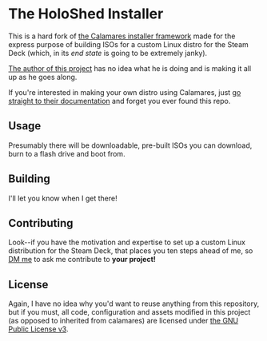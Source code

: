 # The HoloShed Installer

This is a hard fork of [the Calamares installer framework](https://github.com/calamares/calamares)
made for the express purpose of building ISOs for a custom Linux distro for the Steam Deck (which,
in its _end state_ is going to be extremely janky).

[The author of this project](https://www.reddit.com/user/openbagtwo) has no idea what he is doing
and is making it all up as he goes along.

If you're interested in making your own distro using Calamares, just
[go straight to their documentation](https://github.com/calamares/calamares/wiki/Deploy-Guide)
and forget you ever found this repo.

## Usage

Presumably there will be downloadable, pre-built ISOs you can download, burn to a flash drive and boot from.

## Building

I'll let you know when I get there!

## Contributing

Look--if you have the motivation and expertise to set up a custom Linux distribution for the Steam Deck, that
places you ten steps ahead of me, so [DM me](https://www.reddit.com/message/compose/?to=OpenBagTwo)
to ask me contribute to **your project!**

## License

Again, I have no idea why you'd want to reuse anything from this repository, but if you must, all code,
configuration and assets modified in this project (as opposed to inherited from calamares) are licensed
under [the GNU Public License v3](LICENSE).


